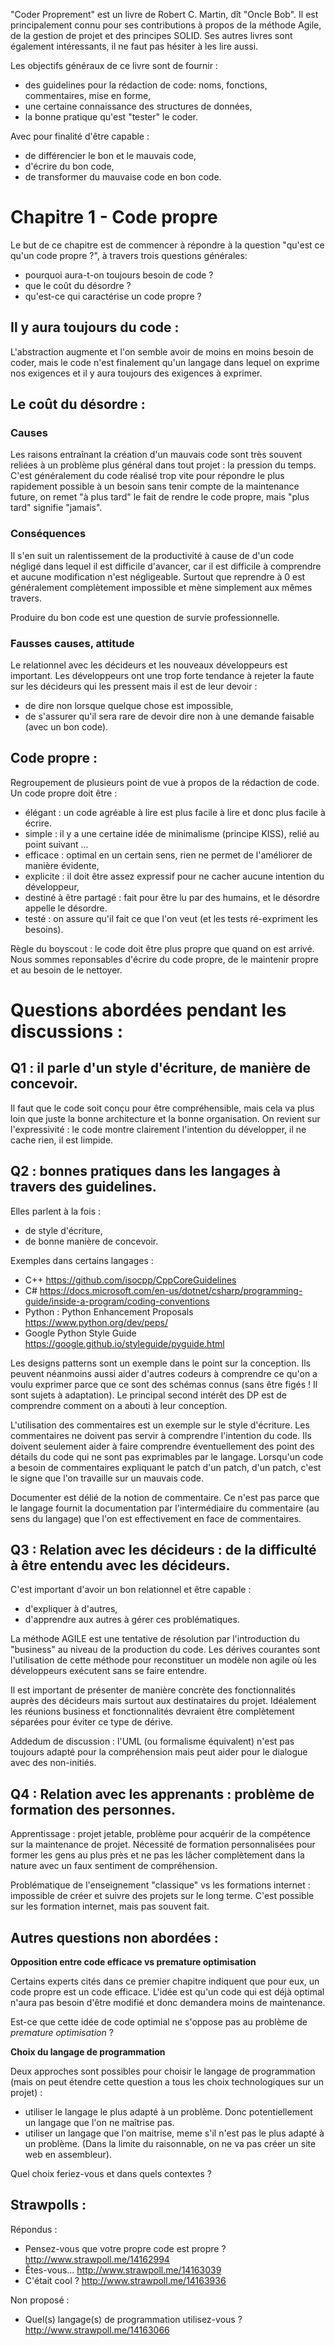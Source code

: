 
"Coder Proprement" est un livre de Robert C. Martin, dît "Oncle Bob". Il est principalement connu pour ses contributions 
à propos de la méthode Agile, de la gestion de projet et des principes SOLID. Ses autres livres sont également intéressants, 
il ne faut pas hésiter à les lire aussi.

Les objectifs généraux de ce livre sont de fournir :

- des guidelines pour la rédaction de code: noms, fonctions, commentaires, mise en forme,
- une certaine connaissance des structures de données,
- la bonne pratique qu'est "tester" le coder.

Avec pour finalité d'être capable :

- de différencier le bon et le mauvais code,
- d'écrire du bon code,
- de transformer du mauvaise code en bon code.


# Chapitre 1 - Code propre

Le but de ce chapitre est de commencer à répondre à la question "qu'est ce qu'un code propre ?", à travers trois 
questions générales:

 - pourquoi aura-t-on toujours besoin de code ?
 - que le coût du désordre ?
 - qu'est-ce qui caractérise un code propre ?

## Il y aura toujours du code :

L'abstraction augmente et l'on semble avoir de moins en moins besoin de coder, mais le code n'est finalement qu'un langage dans lequel on exprime nos exigences et il y aura toujours des exigences à exprimer.

## Le coût du désordre :

### Causes

Les raisons entraînant la création d'un mauvais code sont très souvent reliées à un problème plus général dans tout 
projet : la pression du temps. C'est généralement du code réalisé trop vite pour répondre le plus rapidement possible à 
un besoin sans tenir compte de la maintenance future, on remet "à plus tard" le fait de rendre le code propre, mais 
"plus tard" signifie "jamais".

### Conséquences

Il s'en suit un ralentissement de la productivité à cause de d'un code négligé dans lequel il est difficile d'avancer, 
car il est difficile à comprendre et aucune modification n'est négligeable. Surtout que reprendre à 0 est généralement 
complètement impossible et mène simplement aux mêmes travers.

Produire du bon code est une question de survie professionnelle.

### Fausses causes, attitude

Le relationnel avec les décideurs et les nouveaux développeurs est important. Les développeurs ont une trop forte 
tendance à rejeter la faute sur les décideurs qui les pressent mais il est de leur devoir :

- de dire non lorsque quelque chose est impossible,
- de s'assurer qu'il sera rare de devoir dire non à une demande faisable (avec un bon code).

## Code propre :

Regroupement de plusieurs point de vue à propos de la rédaction de code. Un code propre doit être :

- élégant : un code agréable à lire est plus facile à lire et donc plus facile à écrire.
- simple : il y a une certaine idée de minimalisme (principe KISS), relié au point suivant ...
- efficace : optimal en un certain sens, rien ne permet de l'améliorer de manière évidente,
- explicite : il doit être assez expressif pour ne cacher aucune intention du développeur,
- destiné à être partagé : fait pour être lu par des humains, et le désordre appelle le désordre.
- testé : on assure qu'il fait ce que l'on veut (et les tests ré-expriment les besoins).

Règle du boyscout : le code doit être plus propre que quand on est arrivé. Nous sommes reponsables d'écrire du code 
propre, de le maintenir propre et au besoin de le nettoyer.

# Questions abordées pendant les discussions :

## Q1 : il parle d'un style d'écriture, de manière de concevoir.

Il faut que le code soit conçu pour être compréhensible, mais cela va plus loin que juste la bonne architecture et la 
bonne organisation. On revient sur l'expressivité : le code montre clairement l'intention du développer, il ne cache 
rien, il est limpide.

## Q2 : bonnes pratiques dans les langages à travers des guidelines.

Elles parlent à la fois :

- de style d'écriture,
- de bonne manière de concevoir.

Exemples dans certains langages :

- C++ https://github.com/isocpp/CppCoreGuidelines
- C# https://docs.microsoft.com/en-us/dotnet/csharp/programming-guide/inside-a-program/coding-conventions
- Python : Python Enhancement Proposals https://www.python.org/dev/peps/
- Google Python Style Guide https://google.github.io/styleguide/pyguide.html

Les designs patterns sont un exemple dans le point sur la conception. Ils peuvent néanmoins aussi aider d'autres 
codeurs à comprendre ce qu'on a voulu exprimer parce que ce sont des schémas connus (sans être figés ! Il sont sujets 
à adaptation). Le principal second intérêt des DP est de comprendre comment on a abouti à leur conception.

L'utilisation des commentaires est un exemple sur le style d'écriture. Les commentaires ne doivent pas servir à 
comprendre l'intention du code. Ils doivent seulement aider à faire comprendre éventuellement des point des détails 
du code qui ne sont pas exprimables par le langage. Lorsqu'un code a besoin de commentaires expliquant le patch d'un 
patch, d'un patch, c'est le signe que l'on travaille sur un mauvais code.

Documenter est délié de la notion de commentaire. Ce n'est pas parce que le langage fournit la documentation par 
l'intermédiaire du commentaire (au sens du langage) que l'on est effectivement en face de commentaires.

## Q3 : Relation avec les décideurs : de la difficulté à être entendu avec les décideurs.

C'est important d'avoir un bon relationnel et être capable :

 - d'expliquer à d'autres,
 - d'apprendre aux autres à gérer ces problématiques.

La méthode AGILE est une tentative de résolution par l'introduction du "business" au niveau de la production du code. 
Les dérives courantes sont l'utilisation de cette méthode pour reconstituer un modèle non agile où les développeurs 
exécutent sans se faire entendre.

Il est important de présenter de manière concrète des fonctionnalités auprès des décideurs mais surtout aux destinataires 
du projet. Idéalement les réunions business et fonctionnalités devraient être complètement séparées pour éviter ce 
type de dérive.

Addedum de discussion : l'UML (ou formalisme équivalent) n'est pas toujours adapté pour la compréhension mais peut aider 
pour le dialogue avec des non-initiés.

## Q4 : Relation avec les apprenants : problème de formation des personnes.

Apprentissage : projet jetable, problème pour acquérir de la compétence sur la maintenance de projet.
Nécessité de formation personnalisées pour former les gens au plus près et ne pas les lâcher complètement dans la nature 
avec un faux sentiment de compréhension.

Problématique de l'enseignement "classique" vs les formations internet : impossible de créer et suivre des 
projets sur le long terme. C'est possible sur les formation internet, mais pas souvent fait.

## Autres questions non abordées :

**Opposition entre code efficace vs premature optimisation**

Certains experts cités dans ce premier chapitre indiquent que pour eux, un code propre est un code efficace.
L'idée est qu'un code qui est déjà optimal n'aura pas besoin d'être modifié et donc demandera moins de maintenance.

Est-ce que cette idée de code optimial ne s'oppose pas au problème de _premature optimisation_ ?

**Choix du langage de programmation**

Deux approches sont possibles pour choisir le langage de programmation (mais on peut étendre cette question a tous 
les choix technologiques sur un projet) :

- utiliser le langage le plus adapté à un problème. Donc potentiellement un langage que l'on ne maîtrise pas.
- utiliser un langage que l'on maitrise, meme s'il n'est pas le plus adapté à un problème. (Dans la limite du raisonnable, 
on ne va pas créer un site web en assembleur).

Quel choix feriez-vous et dans quels contextes ?

## Strawpolls :

Répondus :

- Pensez-vous que votre propre code est propre ? http://www.strawpoll.me/14162994
- Êtes-vous...  http://www.strawpoll.me/14163039
- C'était cool ? http://www.strawpoll.me/14163936

Non proposé :

- Quel(s) langage(s) de programmation utilisez-vous ? http://www.strawpoll.me/14163066
